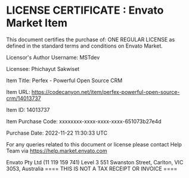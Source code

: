 LICENSE CERTIFICATE : Envato Market Item
==============================================

This document certifies the purchase of:
ONE REGULAR LICENSE
as defined in the standard terms and conditions on Envato Market.

Licensor's Author Username:
MSTdev

Licensee:
Phichayut Sakwiset

Item Title:
Perfex - Powerful Open Source CRM

Item URL:
https://codecanyon.net/item/perfex-powerful-open-source-crm/14013737

Item ID:
14013737

Item Purchase Code:
xxxxxxxx-xxxx-xxxx-xxxx-651073b27e4d

Purchase Date:
2022-11-22 11:30:33 UTC

For any queries related to this document or license please contact Help Team via https://help.market.envato.com

Envato Pty Ltd (11 119 159 741)
Level 3 551 Swanston Street, Carlton, VIC 3053, Australia
==== THIS IS NOT A TAX RECEIPT OR INVOICE ====

